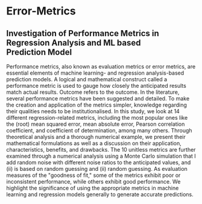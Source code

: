 # Error-Metrics
## Investigation of Performance Metrics in Regression Analysis and ML based Prediction Model
Performance metrics, also known as evaluation metrics or error metrics, are essential 
elements of machine learning- and regression analysis-based prediction models. A logical and 
mathematical construct called a performance metric is used to gauge how closely the 
anticipated results match actual results. Outcome refers to the outcome. In the literature, 
several performance metrics have been suggested and detailed. To make the creation and 
application of the metrics simpler, knowledge regarding their qualities needs to be 
institutionalised. In this study, we look at 14 different regression-related metrics, including the 
most popular ones like the (root) mean squared error, mean absolute error, Pearson 
correlation coefficient, and coefficient of determination, among many others.
Through theoretical analysis and a thorough numerical example, we present their 
mathematical formulations as well as a discussion on their application, characteristics, 
benefits, and drawbacks. The 10 unitless metrics are further examined through a numerical 
analysis using a Monte Carlo simulation that I add random noise with different noise ratios to 
the anticipated values, and (ii) is based on random guessing and (ii) random guessing. As 
evaluation measures of the "goodness of fit," some of the metrics exhibit poor or inconsistent 
performance, while others exhibit good performance. We highlight the significance of using 
the appropriate metrics in machine learning and regression models generally to generate 
accurate predictions.
